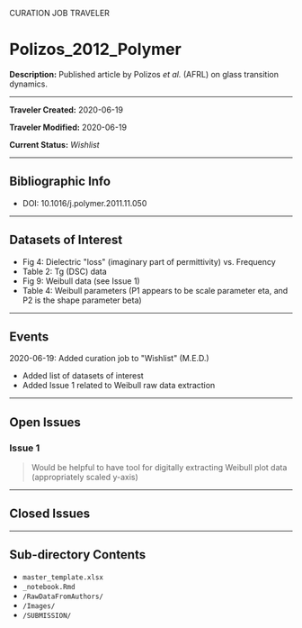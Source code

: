 CURATION JOB TRAVELER

# Polizos_2012_Polymer

**Description:** Published article by Polizos *et al.* (AFRL) on glass transition dynamics.

---

**Traveler Created:** 2020-06-19

**Traveler Modified:** 2020-06-19

**Current Status:** *Wishlist*

---

## Bibliographic Info

* DOI: 10.1016/j.polymer.2011.11.050

---

## Datasets of Interest

* Fig 4: Dielectric "loss" (imaginary part of permittivity) vs. Frequency
* Table 2: Tg (DSC) data
* Fig 9: Weibull data (see Issue 1)
* Table 4: Weibull parameters (P1 appears to be scale parameter eta, and P2 is the shape parameter beta)



---

## Events

2020-06-19: Added curation job to "Wishlist" (M.E.D.)
* Added list of datasets of interest
* Added Issue 1 related to Weibull raw data extraction




---

## Open Issues

### Issue 1

> Would be helpful to have tool for digitally extracting Weibull plot data (appropriately scaled y-axis)

---

## Closed Issues



---

## Sub-directory Contents

* `master_template.xlsx`
* `_notebook.Rmd`
* `/RawDataFromAuthors/`
* `/Images/`
* `/SUBMISSION/`
